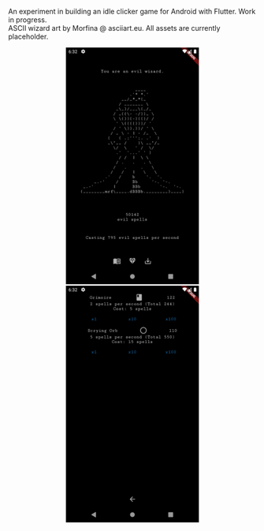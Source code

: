 An experiment in building an idle clicker game for Android with Flutter. Work in progress.  
ASCII wizard art by Morfina @ asciiart.eu. All assets are currently placeholder.

<p align="center">
    <img src="https://github.com/milorodrigues/evil_wizard_idle_game/blob/main/images/readme_20303201833_home.png?raw=true" 
    alt="Screenshot of the app's current home page"
    width="270"
    height="480"/>
    <img src="https://github.com/milorodrigues/evil_wizard_idle_game/blob/main/images/readme_20303201833_buildings.png?raw=true" 
    alt="Screenshot of the app's current buildings page"
    width="270"
    height="480"/>
</p>